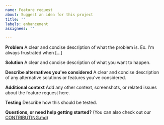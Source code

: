 ```yaml
---
name: Feature request
about: Suggest an idea for this project
title: ''
labels: enhancement
assignees: ''

---
```


**Problem**
A clear and concise description of what the problem is. Ex. I'm always frustrated when [...]

**Solution**
A clear and concise description of what you want to happen.

**Describe alternatives you've considered**
A clear and concise description of any alternative solutions or features you've considered.

**Additional context**
Add any other context, screenshots, or related issues about the feature request here.

**Testing**
Describe how this should be tested.

**Questions, or need help getting started?**
(You can also check out our [CONTRIBUTING.md](https://github.com/Hakerspeak-io/Hakerspeak/blob/master/CONTRIBUTING.md))
